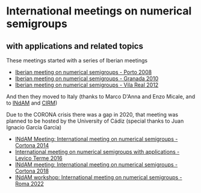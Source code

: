 # International meetings on numerical semigroups 

## with applications and related topics

These meetings started with a series of Iberian meetings

- [Iberian meeting on numerical semigroups - Porto 2008](https://cmup.fc.up.pt/cmup/ASA/numsgps_meeting/)
- [Iberian meeting on numerical semigroups - Granada 2010](https://www.ugr.es/local/imns2010)
- [Iberian meeting on numerical semigroups - Vila Real 2012](https://imns2012.utad.pt/)

And then they moved to Italy (thanks to Marco D'Anna and Enzo Micale, and to [INdAM](https://www.altamatematica.it/) and [CIRM](https://cirm.fbk.eu/))

 Due to the CORONA crisis there was a gap in 2020, that meeting was planned to be hosted by the University of Cádiz (special thanks to Juan Ignacio García García) 

- [INdAM Meeting: International meeting on numerical semigroups - Cortona 2014](https://www.ugr.es/local/imns2010/2014)
- [International meeting on numerical semigroups with applications - Levico Terme 2016](https://www.ugr.es/local/imns2010/2016)
- [INdAM meeting: International meeting on numerical semigroups - Cortona 2018](https://www.ugr.es/local/imns2010/2018)
- [INdAM workshop: International meeting on numerical semigroups - Roma 2022](https://www.ugr.es/local/imns2010/2022)
